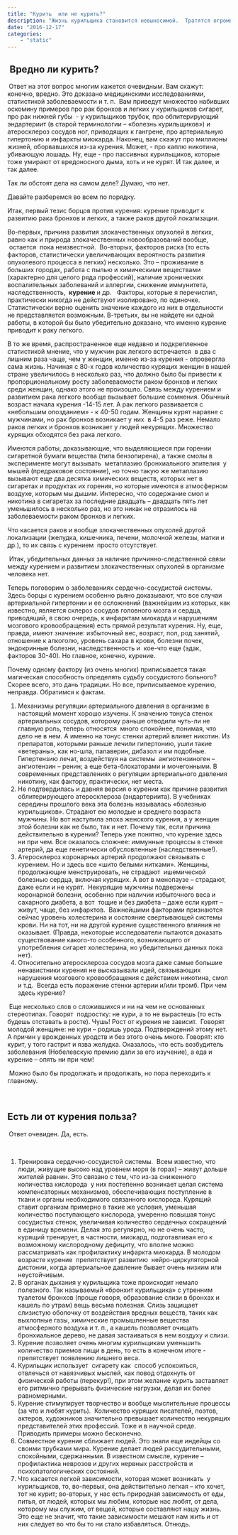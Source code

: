 ```yaml
---
title: "Курить  или не курить?"
description: "Жизнь курильщика становится невыносимой.  Тратятся огромные средства на пропаганду. Придумываются все новые и новые страшилки. Часто ссылаются на медицинские исследования, статистику.  При этом искажаются факты, за уши притягиваются аргументы. А в защиту курения не слышно ни слова. "
date: "2016-12-17"
categories:
    - "static"
---
```


<h2><strong>&nbsp;</strong><strong>Вредно ли курить?&nbsp;</strong></h2>
<p><strong>&nbsp;</strong>Ответ на этот вопрос многим кажется очевидным. Вам скажут: конечно, вредно. Это доказано медицинскими исследованиями, статистикой заболеваемости и т. п.&nbsp; Вам приведут множество набивших оскомину примеров про рак бронхов и легких у курильщиков сигарет, про рак нижней губы&nbsp; - у курильщиков трубок, про облитерирующий эндартериит (в старой терминологии &ndash; &laquo;болезнь курильщиков&raquo;) и атеросклероз сосудов ног, приводящих к гангрене, про артериальную гипертонию и инфаркты миокарда. Наконец, вам скажут про миллионы жизней, оборвавшихся из-за курения. Может, - про каплю никотина, убивающую лошадь. Ну, еще - про пассивных курильщиков, которые тоже умирают от вредоносного дыма, хоть и не курят. И так далее, и так далее.</p>
<p>Так ли обстоят дела на самом деле? Думаю, что нет.</p>
<p>Давайте разберемся во всем по порядку.</p>
<p>Итак, первый тезис борцов против курения: курение приводит к развитию рака бронхов и легких, а также раков другой локализации.</p>
<p>Во-первых, причина развития злокачественных опухолей в легких, равно как и природа злокачественных новообразований вообще, &nbsp;остается&nbsp; пока неизвестной.&nbsp; Во-вторых, факторов риска (то есть&nbsp; факторов, статистически увеличивающих вероятность развития опухолевого процесса в легких) несколько. Это &ndash; проживание в больших городах, работа с пылью и химическими веществами (характерно для целого ряда профессий), наличие хронических воспалительных заболеваний и аллергии, снижение иммунитета, наследственность, &nbsp;<strong>курение </strong>и др.&nbsp;&nbsp; Факторы, которые я перечислил, практически никогда не действуют изолировано, по одиночке.&nbsp; Статистически верно оценить значение каждого из них в отдельности не представляется возможным. В-третьих, вы не найдете ни одной работы, в которой бы было убедительно доказано, что именно курение приводит к раку легкого.</p>
<p>В то же время, распространенное еще недавно и подкрепленное статистикой мнение, что у мужчин рак легкого встречается&nbsp; в два с лишним раза чаще, чем у женщин, именно из-за курения - опровергла сама жизнь. Начиная с 80-х годов количество курящих женщин в нашей стране увеличилось в несколько раз, что должно было бы привести к пропорциональному росту заболеваемости раком бронхов и легких среди женщин, однако этого не произошло. Связь между курением и развитием рака легкого вообще вызывает большие сомнения. Обычный возраст начала курения -14-15 лет. А рак легкого развивается с &laquo;небольшим опозданием&raquo; - к 40-50 годам. Женщины курят наравне с мужчинами, но рак бронхов возникает у них&nbsp; в 4-5 раз реже. Немало раков легких и бронхов возникает у людей некурящих. Множество курящих обходятся без рака легкого.</p>
<p>Имеются работы, доказывающие, что выделяющиеся при горении сигаретной бумаги вещества (типа бензопирена), а также смолы в эксперименте могут вызывать&nbsp; метаплазию бронхиального эпителия&nbsp; у мышей (предраковое состояние), но точно такую же метаплазию вызывают еще два десятка химических веществ, которых нет в сигаретах и продуктах их горения, но которые имеются в атмосферном воздухе, которым мы дышим. Интересно, что содержание смол и никотина в сигаретах за последние двадцать &ndash; двадцать пять лет уменьшилось в несколько раз, но это никак не отразилось на заболеваемости раком бронхов и легких.</p>
<p>Что касается раков и вообще злокачественных опухолей другой локализации (желудка, кишечника, печени, молочной железы, матки и др.), то их связь с курением&nbsp; просто отсутствует.</p>
<p>&nbsp;Итак, убедительных данных за наличие причинно-следственной связи между курением и развитием злокачественных опухолей в организме человека нет.</p>
<p>Теперь поговорим о заболеваниях сердечно-сосудистой системы. Здесь борцы с курением особенно рьяно доказывают, что все случаи артериальной гипертонии и ее осложнений (важнейшим из которых, как известно, является склероз сосудов головного мозга и сердца, приводящий, в свою очередь, к инфарктам миокарда и нарушениям мозгового кровообращения) есть прямой результат курения. Ну, еще, правда, имеют значение: избыточный вес, возраст, пол, род занятий, отношение к алкоголю, уровень сахара в крови, болезни почек, эндокринные болезни, наследственность и&nbsp; кое-что еще (эдак, факторов 30-40). Но главное, конечно, курение.</p>
<p>Почему одному фактору (из очень многих) приписывается такая магическая способность определять судьбу сосудистого больного? Скорее всего, это дань традиции. Но все, приписываемое курению, неправда. Обратимся к фактам.</p>
<ol>
<li>Механизмы регуляции артериального давления в организме в настоящий момент хорошо изучены. К значению тонуса стенок артериальных сосудов, которому раньше отводили чуть-ли не главную роль, теперь относятся&nbsp; много спокойнее, понимая, что дело не в нем. А именно на тонус стенки артерий влияет никотин. Из препаратов, которыми раньше лечили гипертонию, ушли такие &laquo;ветераны&raquo;, как но-шпа, папаверин, дибазол и им подобные. Гипертензию лечат, воздействуя на системы&nbsp; ангиотензиноген &ndash; ангиотензин &ndash; ренин; а еще бета-блокаторами и мочегонными. В современных представлениях о регуляции артериального давления никотину, как фактору, практически, нет места.</li>
<li>Не подтвердилась и давняя версия о курении как причине развития облитерирующего атеросклероза (эндартериита). В учебниках середины прошлого века эта болезнь называлась &laquo;болезнью курильщиков&raquo;. Страдают ею молодые и среднего возраста мужчины. Но вот наступила эпоха женского курения, а у женщин этой болезни как не было, так и нет. Почему так, если причина действительно в курении? Теперь уже понятно, что курение здесь ни при чем. Все оказалось сложнее: иммунные процессы в стенке артерий, да еще генетически обусловленные (наследственные!).</li>
<li>Атеросклероз коронарных артерий продолжают связывать с курением. Но и здесь все &laquo;шито белыми нитками&raquo;. Женщины, продолжающие менструировать, не страдают&nbsp; ишемической болезнью сердца, включая курящих. А вот в менопаузе &ndash; страдают, даже если и не курят.&nbsp; Некурящие мужчины подвержены коронарной болезни, особенно при наличии избыточного веса и сахарного диабета, а вот&nbsp; тощие и без диабета &ndash; даже если курят &ndash; живут, чаще, без инфарктов.&nbsp; Важнейшими факторами признаются сейчас уровень холестерина и состояние свертывающей системы крови. Ни на тот, ни на другой курение существенного влияния не оказывает. (Правда, некоторые исследователи пытаются доказать существование какого-то особенного, возникающего от употребления сигарет холестерина, но убедительных данных пока нет).</li>
<li>Относительно атеросклероза сосудов мозга даже самые большие ненавистники курения не высказывали идей, связывающих&nbsp; нарушения мозгового кровообращения с действием никотина, смол и т.д.&nbsp; Всегда есть поражение стенки артерии и/или тромб. При чем здесь курение?</li>
</ol>
<p>&nbsp;Еще несколько слов о сложившихся и ни на чем не основанных стереотипах. Говорят&nbsp; подростку: не кури, а то не вырастешь (то есть будешь отставать в росте). Чушь! Рост от курения не зависит.&nbsp; Говорят молодой женщине: не кури &ndash; родишь урода. Подтверждений этому нет. А причин у врожденных уродств и без этого очень много. Говорят: кто курит, у того гастрит и язва желудка. Оказалось, что есть возбудитель заболевания (Нобелевскую премию дали за его изучение), а еда и курение &ndash; опять ни при чем!</p>
<p>&nbsp;Можно было бы продолжать и продолжать, но пора переходить к главному.</p>
<p>&nbsp;</p>
<h2><strong>Есть ли от курения польза? </strong></h2>
<p><strong>&nbsp;</strong>Ответ очевиден. Да, есть.</p>
<p>&nbsp;</p>
<ol>
<li>Тренировка сердечно-сосудистой системы.&nbsp; Всем известно, что люди, живущие высоко над уровнем моря (в горах) &ndash; живут дольше жителей равнин. Это связано с тем, что из-за сниженного количества кислорода&nbsp; у них постепенно возникает целая система компенсаторных механизмов, обеспечивающих поступление в ткани и органы необходимого связанного кислорода. Курящий ставит организм примерно в такие же условия, уменьшая количество поступающего кислорода, умеренно повышая тонус сосудистых стенок, увеличивая количество сердечных сокращений&nbsp; в единицу времени. Делая это регулярно, но не очень часто, курящий тренирует, в частности, миокард, подготавливая его к возможному кислородному дефициту, что вполне можно рассматривать как профилактику инфаркта миокарда. В молодом возрасте курение&nbsp; препятствует развитию &nbsp;нейро-циркуляторной дистонии, когда артериальное давление бывает очень низким или неустойчивым.</li>
<li>В органах дыхания у курильщика тоже происходит немало полезного. Так называемый &laquo;бронхит курильщика&raquo; с утренним туалетом бронхов (проще говоря, образование слизи в бронхах и&nbsp; кашель по утрам) вещь весьма полезная. Слизь защищает слизистую оболочку от воздействия вредных веществ, таких как выхлопные газы, химические промышленные вещества атмосферного воздуха и т. п., а кашель позволяет очищать бронхиальное дерево, не давая застаиваться в нем воздуху и слизи.</li>
<li>Курение позволяет очень многим курильщикам уменьшить количество приемов пищи в день, то есть в конечном итоге -&nbsp; препятствует появлению лишнего веса.</li>
<li>Курильщик использует&nbsp; сигарету как&nbsp; способ успокоиться, отвлечься от навязчивых мыслей, как повод отдохнуть от физической работы (перекур!), при этом желание курить заставляет его ритмично прерывать физические нагрузки, делая их более равномерными.</li>
<li>Курение стимулирует творчество и вообще мыслительные процессы (за что и любят курить).&nbsp; Количество курящих писателей, поэтов, актеров, художников значительно превышает количество некурящих представителей этих профессий. Тоже и в научной среде. Приводить примеры можно бесконечно.</li>
<li>Совместное курение сближает людей. Это знали еще индейцы со своими трубками мира. Курение делает людей рассудительными, спокойными, сдержанными. В известном смысле, курение &ndash; профилактика неврозов и других нервных расстройств и&nbsp; психопатологических состояний.</li>
<li>Что касается легкой зависимости, которая может возникать&nbsp; у курильщиков, то, во-первых, она действительно легкая &ndash; кто хочет, тот не курит; во-вторых, у нас есть природная зависимость от еды, питья, от людей, которых мы любим, которые нас любят, от дела, которому мы служим, от вещей, которые составляют нашу жизнь. Это еще не значит, что такие зависимости мешают нам жить и от них следует во что бы то ни стало избавляться. Отнюдь.</li>
</ol>
